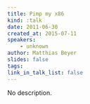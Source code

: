 ```yaml
---
title: Pimp my x86
kind: :talk
date: 2011-06-30
created_at: 2015-07-11
speakers:
    - unknown
author: Matthias Beyer
slides: false
tags:
link_in_talk_list: false
---
```


No description.
